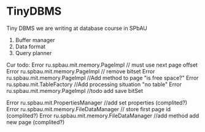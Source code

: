 # TinyDBMS
Tiny DBMS we are writing at database course in SPbAU

1. Buffer manager
2. Data format
3. Query planner


Cur todo:
Error ru.spbau.mit.memory.PageImpl // must use next page offset
Error ru.spbau.mit.memory.PageImpl // remove bitset
Error ru.spbau.mit.memory.PageImpl //Add method to page "is free space?"
Error ru.spbau.mit.TableFactory //Add processing situation "no table"
Error ru.spbau.mit.memory.PageImpl //todo add save bitSet

Error ru.spbau.mit.PropertiesManager //add set properties (complited?)
Error ru.spbau.mit.memory.FileDataManager // store first page id (complited?)
Error ru.spbau.mit.memory.FileDataManager //add method add new page (complited?)


